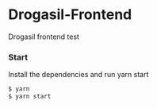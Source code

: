 # Drogasil-Frontend
Drogasil frontend test
### Start
Install the dependencies and run yarn start

  
  

```sh
$ yarn
$ yarn start
```